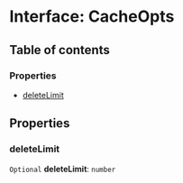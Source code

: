 # Interface: CacheOpts

## Table of contents

### Properties

* [deleteLimit](/auto-docs/utils/interfaces/CacheOpts.md#deletelimit)

## Properties

### deleteLimit

`Optional` **deleteLimit**: `number`
